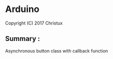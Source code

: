 # Arduino

Copyright (C) 2017 Christux

## Summary :

Asynchronous button class with callback function

